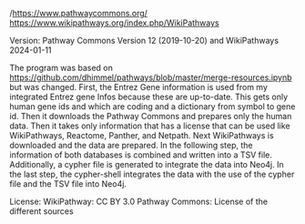 /https://www.pathwaycommons.org/
https://www.wikipathways.org/index.php/WikiPathways

Version: Pathway Commons Version 12 (2019-10-20) and WikiPathways 2024-01-11

The program was based on https://github.com/dhimmel/pathways/blob/master/merge-resources.ipynb but was changed.
First, the Entrez Gene information is used from my integrated Entrez gene Infos because these are up-to-date. This gets only human gene ids and which are coding and a dictionary from symbol to gene id.
Then it downloads the Pathway Commons and prepares only the human data. Then it takes only information that has a license that can be used like WikiPathways, Reactome, Panther, and Netpath.
Next WikiPathways is downloaded and the data are prepared.
In the following step, the information of both databases is combined and written into a TSV file. Additionally, a cypher file is generated to integrate the data into Neo4j.
In the last step, the cypher-shell integrates the data with the use of the cypher file and the TSV file into Neo4j.

License: WikiPathway: CC BY 3.0
	Pathway Commons: License of the different sources
		
